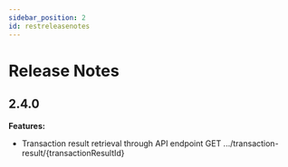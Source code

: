 ```yaml
---
sidebar_position: 2
id: restreleasenotes
---
```


# Release Notes

## 2.4.0

**Features:**

- Transaction result retrieval through API endpoint GET .../transaction-result/{transactionResultId}
